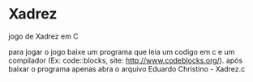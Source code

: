 # Xadrez
jogo de Xadrez em C

para jogar o jogo baixe um programa que leia um codigo em c e um compilador (Ex: code::blocks, site: http://www.codeblocks.org/).
após baixar o programa apenas abra o arquivo Eduardo Christino - Xadrez.c
